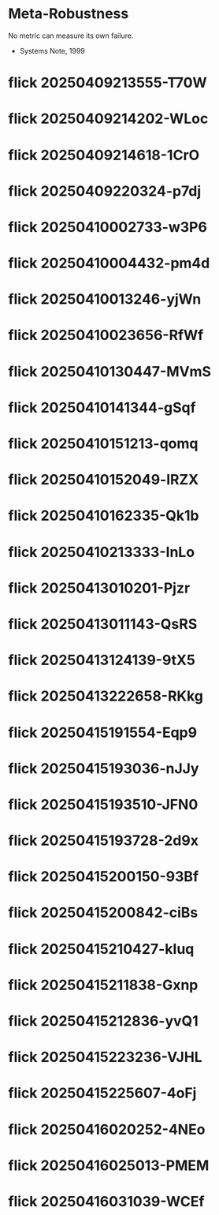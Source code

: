 # Meta-Robustness

No metric can measure its own failure.
- Systems Note, 1999
# flick 20250409213555-T70W
# flick 20250409214202-WLoc
# flick 20250409214618-1CrO
# flick 20250409220324-p7dj
# flick 20250410002733-w3P6
# flick 20250410004432-pm4d
# flick 20250410013246-yjWn
# flick 20250410023656-RfWf
# flick 20250410130447-MVmS
# flick 20250410141344-gSqf
# flick 20250410151213-qomq
# flick 20250410152049-lRZX
# flick 20250410162335-Qk1b
# flick 20250410213333-InLo
# flick 20250413010201-Pjzr
# flick 20250413011143-QsRS
# flick 20250413124139-9tX5
# flick 20250413222658-RKkg
# flick 20250415191554-Eqp9
# flick 20250415193036-nJJy
# flick 20250415193510-JFN0
# flick 20250415193728-2d9x
# flick 20250415200150-93Bf
# flick 20250415200842-ciBs
# flick 20250415210427-kIuq
# flick 20250415211838-Gxnp
# flick 20250415212836-yvQ1
# flick 20250415223236-VJHL
# flick 20250415225607-4oFj
# flick 20250416020252-4NEo
# flick 20250416025013-PMEM
# flick 20250416031039-WCEf
